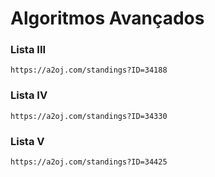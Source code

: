 # Algoritmos Avançados

### Lista III
```
https://a2oj.com/standings?ID=34188
```

### Lista IV
```
https://a2oj.com/standings?ID=34330
```

### Lista V
```
https://a2oj.com/standings?ID=34425
```
